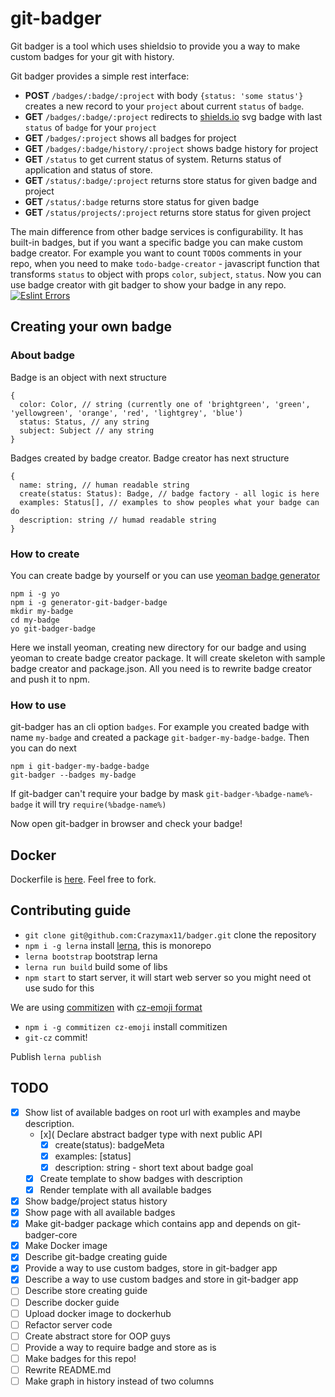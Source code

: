 # git-badger

Git badger is a tool which uses shieldsio to provide you a way to make custom badges for your git with history.

Git badger provides a simple rest interface:
* **POST** `/badges/:badge/:project` with body `{status: 'some status'}` creates a new record to your `project` about current `status` of `badge`.
* **GET** `/badges/:badge/:project` redirects to [shields.io](https://shields.io) svg badge with last `status` of `badge` for your `project`
* **GET** `/badges/:project` shows all badges for project
* **GET** `/badges/:badge/history/:project` shows badge history for project
* **GET** `/status` to get current status of system. Returns status of application and status of store.
* **GET** `/status/:badge/:project` returns store status for given badge and project
* **GET** `/status/:badge` returns store status for given badge
* **GET** `/status/projects/:project` returns store status for given project

The main difference from other badge services is configurability. It has built-in badges, but if you want a specific badge you can make custom badge creator. For example you want to count `TODO`s comments in your repo, when you need to make `todo-badge-creator` - javascript function that transforms `status` to object with props `color`, `subject`, `status`. Now you can use badge creator with git badger to show your badge in any repo.
[![Eslint Errors](http://localhost/badges/eslint-errors/test)](http://localhost/badges/eslint-errors/test)

## Creating your own badge

### About badge
Badge is an object with next structure

```
{
  color: Color, // string (currently one of 'brightgreen', 'green', 'yellowgreen', 'orange', 'red', 'lightgrey', 'blue')
  status: Status, // any string
  subject: Subject // any string
}
```

Badges created by badge creator.
Badge creator has next structure 
```
{
  name: string, // human readable string
  create(status: Status): Badge, // badge factory - all logic is here
  examples: Status[], // examples to show peoples what your badge can do
  description: string // humad readable string
}
```

### How to create

You can create badge by yourself or you can use [yeoman badge generator](http://yeoman.io/)
```
npm i -g yo
npm i -g generator-git-badger-badge
mkdir my-badge
cd my-badge
yo git-badger-badge
```

Here we install yeoman, creating new directory for our badge and using yeoman to create badge creator package. It will create skeleton with sample badge creator and package.json. All you need is to rewrite badge creator and push it to npm.

### How to use

git-badger has an cli option `badges`. For example you created badge with name `my-badge` and created a package `git-badger-my-badge-badge`. Then you can do next
```
npm i git-badger-my-badge-badge
git-badger --badges my-badge
```

If git-badger can't require your badge by mask `git-badger-%badge-name%-badge` it will try `require(%badge-name%)`

Now open git-badger in browser and check your badge!

## Docker

Dockerfile is [here](./packages/git-badger/Dockerfile). Feel free to fork.

## Contributing guide

* `git clone git@github.com:Crazymax11/badger.git` clone the repository
* `npm i -g lerna` install [lerna](https://github.com/lerna/lerna), this is monorepo
* `lerna bootstrap` bootstrap lerna
* `lerna run build` build some of libs
* `npm start` to start server, it will start web server so you might need ot use sudo for this

We are using [commitizen](https://github.com/commitizen/cz-cli) with [cz-emoji format](https://github.com/ngryman/cz-emoji)
* `npm i -g commitizen cz-emoji` install commitizen
* `git-cz` commit!

Publish `lerna publish`

## TODO

- [x] Show list of available badges on root url with examples and maybe description.
    - [x]( Declare abstract badger type with next public API
        - [x] create(status): badgeMeta
        - [x] examples: [status]
        - [x] description: string - short text about badge goal
    - [x] Create template to show badges with description
    - [x] Render template with all available badges

- [x] Show badge/project status history
- [x] Show page with all available badges
- [x] Make git-badger package which contains app and depends on git-badger-core
- [x] Make Docker image
- [x] Describe git-badge creating guide
- [x] Provide a way to use custom badges, store in git-badger app
- [x] Describe a way to use custom badges and store in git-badger app
- [ ] Describe store creating guide 
- [ ] Describe docker guide
- [ ] Upload docker image to dockerhub
- [ ] Refactor server code
- [ ] Create abstract store for OOP guys
- [ ] Provide a way to require badge and store as is
- [ ] Make badges for this repo!
- [ ] Rewrite README.md
- [ ] Make graph in history instead of two columns
